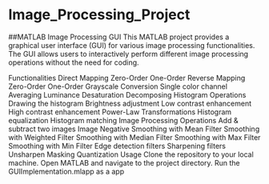 # Image_Processing_Project

##MATLAB Image Processing GUI
This MATLAB project provides a graphical user interface (GUI) for various image processing functionalities. The GUI allows users to interactively perform different image processing operations without the need for coding.

Functionalities
Direct Mapping
Zero-Order
One-Order
Reverse Mapping
Zero-Order
One-Order
Grayscale Conversion
Single color channel
Averaging
Luminance
Desaturation
Decomposing
Histogram Operations
Drawing the histogram
Brightness adjustment
Low contrast enhancement
High contrast enhancement
Power-Law Transformations
Histogram equalization
Histogram matching
Image Processing Operations
Add & subtract two images
Image Negative
Smoothing with Mean Filter
Smoothing with Weighted Filter
Smoothing with Median Filter
Smoothing with Max Filter
Smoothing with Min Filter
Edge detection filters
Sharpening filters
Unsharpen Masking
Quantization
Usage
Clone the repository to your local machine.
Open MATLAB and navigate to the project directory.
Run the GUIImplementation.mlapp as a app
